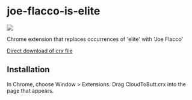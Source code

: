 joe-flacco-is-elite
=============

![](http://i137.photobucket.com/albums/q239/Friartown/Flacco2.png)

Chrome extension that replaces occurrences of 'elite' with 'Joe Flacco'

[Direct download of crx file](https://github.com/panicsteve/cloud-to-butt/blob/master/CloudToButt.crx?raw=true)

Installation
------------

In Chrome, choose Window > Extensions.  Drag CloudToButt.crx into the page that appears.
